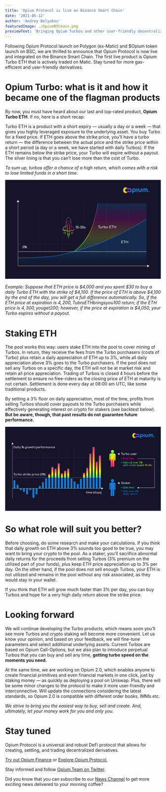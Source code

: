 ```yaml
---
title: 'Opium Protocol is live on Binance Smart Chain'
date: '2021-05-12'
author: 'Andrey Belyakov'
featuredImage: ./OpiumBSCmain.png
previewText: 'Bringing Opium Turbos and other user-friendly decentralized derivatives to Binance Smart Chain'
---
```



Following Opium Protocol launch on Polygon (ex-Matic) and $Opium token launch on BSC, we are thrilled to announce that Opium Protocol is now live and integrated on the Binance Smart Chain. The first live product is Opium Turbo ETH that is actively traded on Matic. Stay tuned for more gas-efficient and user-friendly derivatives.

# Opium Turbo: what is it and how it became one of the flagman products

By now, you must have heard about our last and top-rated product, **Opium Turbo ETH**. If no, here is a short recap:

Turbo ETH is a product with a short expiry — usually a day or a week — that gives you highly leveraged exposure to the underlying asset. You buy Turbo for a fixed price. If ETH goes above the strike price, you’ll have a turbo return — the difference between the actual price and the strike price within a short period (a day or a week, we have started with daily Turbos). If the ETH remains below the strike price, your Turbo will expire without a payout. The silver lining is that you can’t lose more than the cost of Turbo.

*To sum up, turbos offer a chance of a high return, which comes with a risk to lose limited funds in a short time.*

![Turbo ETH offers a chance of a 10–30x return, which comes with a risk to lose limited funds in a short time.](turboup.png)

*Example: Suppose that ETH price is $4,000 and you spent $30 to buy a daily Turbo ETH with the strike of $4,100. If the price of ETH is above $4,100 by the end of the day, you will get a full difference automatically. So, if the ETH price at expiration is $4,200, Tubro ETH brings you 100$ return; if the ETH price is $4,300, you get 200$; however, if the price at expiration is $4,050, your Turbo expires without a payout.*

# Staking ETH

The pool works this way: users stake ETH into the pool to cover mining of Turbos. In return, they receive the fees from the Turbo purchasers (costs of Turbo) plus retain a daily appreciation of ETH up to 3%, while all daily appreciation above 3% goes to the Turbo purchasers. If the pool does not sell any Turbos on a specific day, the ETH will not be at market risk and retain all price appreciation. Trading of Turbos is closed 4 hours before the settlement to ensure no free-riders as the closing price of ETH at maturity is not certain. Settlement is done every day at 08:00 am UTC, like some traditional products.

By setting a 3% floor on daily appreciation, most of the time, profits from selling Turbos should cover payouts to the Turbo purchasers while effectively generating interest on crypto for stakers (see backtest below). **But be aware, though, that past results do not guarantee future performance.**

![At a glance: fees and profit of turbo users vs those of stakers in the turbo pool](turbograph.png)

# So what role will suit you better?

Before choosing, do some research and make your calculations. If you think that daily growth on ETH above 3% sounds too good to be true, you may want to bring your crypto to the pool. As a staker, you’ll sacrifice abnormal daily returns for the proceeds from selling Turbos (3% premium on the utilized part of your funds), plus keep ETH price appreciation up to 3% per day. On the other hand, if the pool does not sell enough Turbos, your ETH is not utilized and remains in the pool without any risk associated, as they would stay in your wallet.

If you think that ETH will grow much faster than 3% per day, you can buy Turbos and hope for a very high daily return above the strike price.

# Looking forward

We will continue developing the Turbo products, which means soon you’ll see more Turbos and crypto staking will become more convenient. Let us know your opinion, and based on your feedback, we will fine-tune parameters and select additional underlying assets. Current Turbos are based on Opium Call-Options, but we also plan to introduce perpetual Turbos that you can buy and sell any time, **getting turbo speed on the moments you need.**

At the same time, we are working on Opium 2.0, which enables anyone to create financial primitives and even financial markets in one click, just by staking money — as quickly as deploying a pool on Uniswap. Plus, there will be some minor changes to the protocol to make it more user-friendly and interconnective. Will update the connections considering the latest standards, so Opium 2.0 is compatible with different order books, IMMs etc.

*We strive to bring you the easiest way to buy, sell and create. And, ultimately, let your money work for you and only you.*

# Stay tuned

Opium Protocol is a universal and robust DeFi protocol that allows for creating, settling, and trading decentralized derivatives.

[Try out Opium Finance](https://app.opium.finance/) or [Explore Opium Protocol.](https://docs.opium.network/)

Stay informed and follow [Opium.Team on Twitter](https://twitter.com/Opium_Network).

Did you know that you can subscribe to our [News Channel](https://t.me/OpiumFinance) to get more exciting news delivered to your morning coffee?
